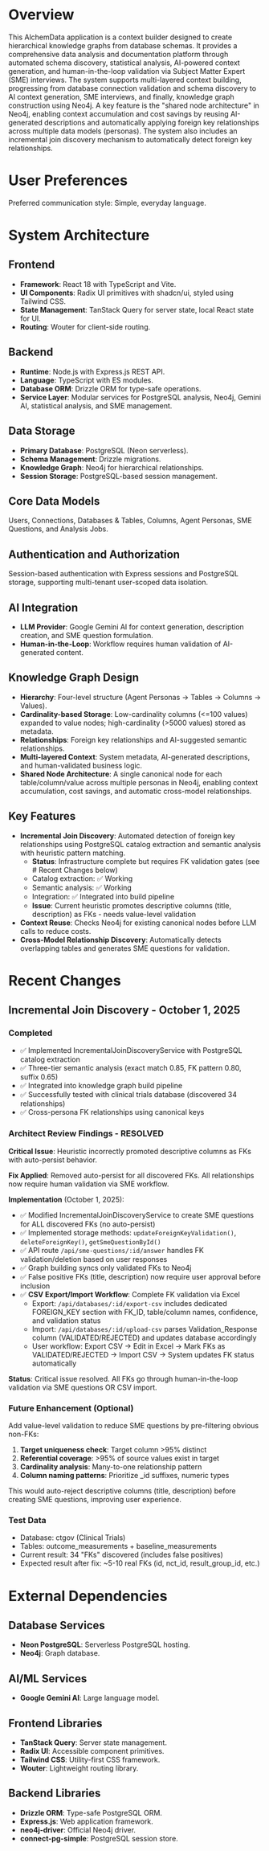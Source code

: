 # Overview

This AlchemData application is a context builder designed to create hierarchical knowledge graphs from database schemas. It provides a comprehensive data analysis and documentation platform through automated schema discovery, statistical analysis, AI-powered context generation, and human-in-the-loop validation via Subject Matter Expert (SME) interviews. The system supports multi-layered context building, progressing from database connection validation and schema discovery to AI context generation, SME interviews, and finally, knowledge graph construction using Neo4j. A key feature is the "shared node architecture" in Neo4j, enabling context accumulation and cost savings by reusing AI-generated descriptions and automatically applying foreign key relationships across multiple data models (personas). The system also includes an incremental join discovery mechanism to automatically detect foreign key relationships.

# User Preferences

Preferred communication style: Simple, everyday language.

# System Architecture

## Frontend
- **Framework**: React 18 with TypeScript and Vite.
- **UI Components**: Radix UI primitives with shadcn/ui, styled using Tailwind CSS.
- **State Management**: TanStack Query for server state, local React state for UI.
- **Routing**: Wouter for client-side routing.

## Backend
- **Runtime**: Node.js with Express.js REST API.
- **Language**: TypeScript with ES modules.
- **Database ORM**: Drizzle ORM for type-safe operations.
- **Service Layer**: Modular services for PostgreSQL analysis, Neo4j, Gemini AI, statistical analysis, and SME management.

## Data Storage
- **Primary Database**: PostgreSQL (Neon serverless).
- **Schema Management**: Drizzle migrations.
- **Knowledge Graph**: Neo4j for hierarchical relationships.
- **Session Storage**: PostgreSQL-based session management.

## Core Data Models
Users, Connections, Databases & Tables, Columns, Agent Personas, SME Questions, and Analysis Jobs.

## Authentication and Authorization
Session-based authentication with Express sessions and PostgreSQL storage, supporting multi-tenant user-scoped data isolation.

## AI Integration
- **LLM Provider**: Google Gemini AI for context generation, description creation, and SME question formulation.
- **Human-in-the-Loop**: Workflow requires human validation of AI-generated content.

## Knowledge Graph Design
- **Hierarchy**: Four-level structure (Agent Personas → Tables → Columns → Values).
- **Cardinality-based Storage**: Low-cardinality columns (<=100 values) expanded to value nodes; high-cardinality (>5000 values) stored as metadata.
- **Relationships**: Foreign key relationships and AI-suggested semantic relationships.
- **Multi-layered Context**: System metadata, AI-generated descriptions, and human-validated business logic.
- **Shared Node Architecture**: A single canonical node for each table/column/value across multiple personas in Neo4j, enabling context accumulation, cost savings, and automatic cross-model relationships.

## Key Features
- **Incremental Join Discovery**: Automated detection of foreign key relationships using PostgreSQL catalog extraction and semantic analysis with heuristic pattern matching.
  - **Status**: Infrastructure complete but requires FK validation gates (see # Recent Changes below)
  - Catalog extraction: ✅ Working
  - Semantic analysis: ✅ Working  
  - Integration: ✅ Integrated into build pipeline
  - **Issue**: Current heuristic promotes descriptive columns (title, description) as FKs - needs value-level validation
- **Context Reuse**: Checks Neo4j for existing canonical nodes before LLM calls to reduce costs.
- **Cross-Model Relationship Discovery**: Automatically detects overlapping tables and generates SME questions for validation.

# Recent Changes

## Incremental Join Discovery - October 1, 2025

### Completed
- ✅ Implemented IncrementalJoinDiscoveryService with PostgreSQL catalog extraction
- ✅ Three-tier semantic analysis (exact match 0.85, FK pattern 0.80, suffix 0.65)
- ✅ Integrated into knowledge graph build pipeline  
- ✅ Successfully tested with clinical trials database (discovered 34 relationships)
- ✅ Cross-persona FK relationships using canonical keys

### Architect Review Findings - RESOLVED
**Critical Issue**: Heuristic incorrectly promoted descriptive columns as FKs with auto-persist behavior.

**Fix Applied**: Removed auto-persist for all discovered FKs. All relationships now require human validation via SME workflow.

**Implementation** (October 1, 2025):
- ✅ Modified IncrementalJoinDiscoveryService to create SME questions for ALL discovered FKs (no auto-persist)
- ✅ Implemented storage methods: `updateForeignKeyValidation()`, `deleteForeignKey()`, `getSmeQuestionById()`
- ✅ API route `/api/sme-questions/:id/answer` handles FK validation/deletion based on user responses
- ✅ Graph building syncs only validated FKs to Neo4j
- ✅ False positive FKs (title, description) now require user approval before inclusion
- ✅ **CSV Export/Import Workflow**: Complete FK validation via Excel
  - Export: `/api/databases/:id/export-csv` includes dedicated FOREIGN_KEY section with FK_ID, table/column names, confidence, and validation status
  - Import: `/api/databases/:id/upload-csv` parses Validation_Response column (VALIDATED/REJECTED) and updates database accordingly
  - User workflow: Export CSV → Edit in Excel → Mark FKs as VALIDATED/REJECTED → Import CSV → System updates FK status automatically

**Status**: Critical issue resolved. All FKs go through human-in-the-loop validation via SME questions OR CSV import.

### Future Enhancement (Optional)
Add value-level validation to reduce SME questions by pre-filtering obvious non-FKs:
1. **Target uniqueness check**: Target column >95% distinct
2. **Referential coverage**: >95% of source values exist in target
3. **Cardinality analysis**: Many-to-one relationship pattern
4. **Column naming patterns**: Prioritize _id suffixes, numeric types

This would auto-reject descriptive columns (title, description) before creating SME questions, improving user experience.

### Test Data
- Database: ctgov (Clinical Trials)
- Tables: outcome_measurements + baseline_measurements
- Current result: 34 "FKs" discovered (includes false positives)
- Expected result after fix: ~5-10 real FKs (id, nct_id, result_group_id, etc.)

# External Dependencies

## Database Services
- **Neon PostgreSQL**: Serverless PostgreSQL hosting.
- **Neo4j**: Graph database.

## AI/ML Services
- **Google Gemini AI**: Large language model.

## Frontend Libraries
- **TanStack Query**: Server state management.
- **Radix UI**: Accessible component primitives.
- **Tailwind CSS**: Utility-first CSS framework.
- **Wouter**: Lightweight routing library.

## Backend Libraries
- **Drizzle ORM**: Type-safe PostgreSQL ORM.
- **Express.js**: Web application framework.
- **neo4j-driver**: Official Neo4j driver.
- **connect-pg-simple**: PostgreSQL session store.